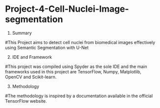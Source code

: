 # Project-4-Cell-Nuclei-Image-segmentation

1. Summary

#This Project aims to detect cell nuclei from biomedical images effectively using Semantic Segmentation with U-Net

2. IDE and Framework

#This project was compiled using Spyder as the sole IDE and the main frameworks used in this project are TensorFlow, Numpy, Matplotlib, OpenCV and Scikit-learn.

3. Methodology

#The methodology is inspired by a documentation available in the official TensorFlow website.

